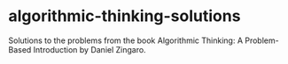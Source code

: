 # algorithmic-thinking-solutions
Solutions to the problems from the book Algorithmic Thinking: A Problem-Based Introduction by Daniel Zingaro.
